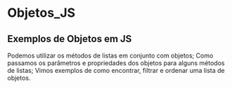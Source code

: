 # Objetos_JS
## Exemplos de Objetos em JS

Podemos utilizar os métodos de listas em conjunto com objetos;
Como passamos os parâmetros e propriedades dos objetos para alguns métodos de listas;
Vimos exemplos de como encontrar, filtrar e ordenar uma lista de objetos.
